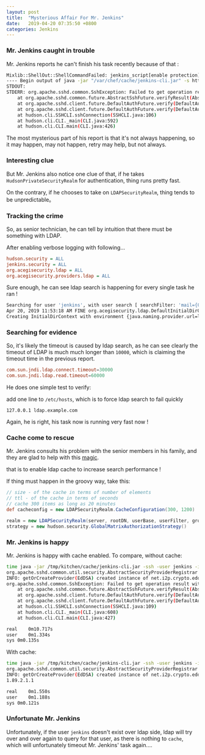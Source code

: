 ```yaml
---
layout: post
title:  "Mysterious Affair For Mr. Jenkins"
date:   2019-04-20 07:35:50 +0800
categories: Jenkins
---
```


### Mr. Jenkins caught in trouble
Mr. Jenkins reports he can't finish his task recently because of that :

```sh
Mixlib::ShellOut::ShellCommandFailed: jenkins_script[enable protection] ( line 128) had an error: Mixlib::ShellOut::ShellCommandFailed: Expected process to exit with [0], but received '255'
---- Begin output of java -jar "/var/chef/cache/jenkins-cli.jar" -s http://localhost/jenkins -"ssh" -user "jenkins" -i "/home/jenkins/.ssh/id_rsa" groovy = ----
STDOUT: 
STDERR: org.apache.sshd.common.SshException: Failed to get operation result within specified timeout: 10000
	at org.apache.sshd.common.future.AbstractSshFuture.verifyResult(AbstractSshFuture.java:96)
	at org.apache.sshd.client.future.DefaultAuthFuture.verify(DefaultAuthFuture.java:40)
	at org.apache.sshd.client.future.DefaultAuthFuture.verify(DefaultAuthFuture.java:33)
	at hudson.cli.SSHCLI.sshConnection(SSHCLI.java:106)
	at hudson.cli.CLI._main(CLI.java:592)
	at hudson.cli.CLI.main(CLI.java:426)
```

The most mysterious part of his report is that it's not always happening, so it may happen, may not happen, retry may help, but not always.

### Interesting clue

But Mr. Jenkins also notice one clue of that, if he takes `HudsonPrivateSecurityRealm` for authentication, thing runs pretty fast.

On the contrary, if he chooses to take on `LDAPSecurityRealm`, thing tends to be unpredictable。


### Tracking the crime

So, as senior technician, he can tell by intuition that there must be something with LDAP.

After enabling verbose logging with following...

```ini
hudson.security = ALL
jenkins.security = ALL
org.acegisecurity.ldap = ALL
org.acegisecurity.providers.ldap = ALL
```

Sure enough, he can see ldap search is happening for every single task he ran !

```sh
Searching for user 'jenkins', with user search [ searchFilter: 'mail={0}', searchBase: 'ou=ldap, o=example.com', scope: subtreesearchTimeLimit: 0derefLinkFlag: false ]
Apr 20, 2019 11:53:18 AM FINE org.acegisecurity.ldap.DefaultInitialDirContextFactory connect
Creating InitialDirContext with environment {java.naming.provider.url=ldaps://ldap.example.com:636/, java.naming.factory.initial=com.sun.jndi.ldap.LdapCtxFactory, com.sun.jndi.ldap.connect.timeout=30000, com.sun.jndi.ldap.connect.pool=true,java.naming.referral=follow, com.sun.jndi.ldap.read.timeout=60000}
```

### Searching for evidence

So, it's likely the timeout is caused by ldap search, as he can see clearly the timeout of LDAP is much much longer than `10000`, which is claiming the timeout time in the previous report.

```conf
com.sun.jndi.ldap.connect.timeout=30000
com.sun.jndi.ldap.read.timeout=60000
```

He does one simple test to verify:

add one line to `/etc/hosts`, which is to force ldap search to fail quickly
```
127.0.0.1 ldap.example.com
```
Again, he is right, his task now is running very fast now !

### Cache come to rescue

Mr. Jenkins consults his problem with the senior members in his family, and they are glad to help with this [magic][cache].

that is to enable ldap cache to increase search performance !

If thing must happen in the groovy way, take this:

```groovy
// size - of the cache in terms of number of elements
// ttl - of the cache in terms of seconds
// cache 300 items as long as 20 minutes
def cacheconfig = new LDAPSecurityRealm.CacheConfiguration(300, 1200)

realm = new LDAPSecurityRealm(server, rootDN, userBase, userFilter, groupBase, groupFilter, memberStrategy, managerDN, managerPass, true, false, cacheconfig, null, displayName, mailAddress, IdStrategy.CASE_INSENSITIVE, IdStrategy.CASE_INSENSITIVE)
strategy = new hudson.security.GlobalMatrixAuthorizationStrategy()
```

### Mr. Jenkins is happy

Mr. Jenkins is happy with cache enabled. To compare, without cache:

```sh
time java -jar /tmp/kitchen/cache/jenkins-cli.jar -ssh -user jenkins -i /home/jenkins/.ssh/id_rsa -s http://localhost:8080/jenkins version
org.apache.sshd.common.util.security.AbstractSecurityProviderRegistrar getOrCreateProvider
INFO: getOrCreateProvider(EdDSA) created instance of net.i2p.crypto.eddsa.EdDSASecurityProvider
org.apache.sshd.common.SshException: Failed to get operation result within specified timeout: 10000
	at org.apache.sshd.common.future.AbstractSshFuture.verifyResult(AbstractSshFuture.java:106)
	at org.apache.sshd.client.future.DefaultAuthFuture.verify(DefaultAuthFuture.java:40)
	at org.apache.sshd.client.future.DefaultAuthFuture.verify(DefaultAuthFuture.java:33)
	at hudson.cli.SSHCLI.sshConnection(SSHCLI.java:109)
	at hudson.cli.CLI._main(CLI.java:608)
	at hudson.cli.CLI.main(CLI.java:427)

real	0m10.717s
user	0m1.334s
sys	0m0.135s
```

With cache:
```sh
time java -jar /tmp/kitchen/cache/jenkins-cli.jar -ssh -user jenkins -i /home/jenkins/.ssh/id_rsa -s http://localhost:8080/jenkins version
org.apache.sshd.common.util.security.AbstractSecurityProviderRegistrar getOrCreateProvider
INFO: getOrCreateProvider(EdDSA) created instance of net.i2p.crypto.eddsa.EdDSASecurityProvider
1.89.2.1.1

real	0m1.550s
user	0m1.188s
sys	0m0.121s
```

### Unfortunate Mr. Jenkins

Unfortunately, if the user `jenkins` doesn't exist over ldap side, ldap will try over and over again to query for that user, as there is nothing to `cache`, which will unfortunately timeout Mr. Jenkins' task again....


[cache]:https://support.cloudbees.com/hc/en-us/articles/235216188-The-log-in-with-LDAP-plugin-is-very-slow 
